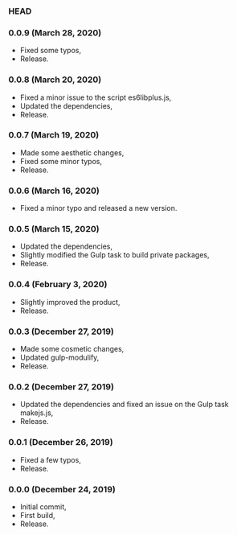 ### HEAD

### 0.0.9 (March 28, 2020)

  * Fixed some typos,
  * Release.


### 0.0.8 (March 20, 2020)

  * Fixed a minor issue to the script es6libplus.js,
  * Updated the dependencies,
  * Release.


### 0.0.7 (March 19, 2020)

  * Made some aesthetic changes,
  * Fixed some minor typos,
  * Release.


### 0.0.6 (March 16, 2020)

  * Fixed a minor typo and released a new version.


### 0.0.5 (March 15, 2020)

  * Updated the dependencies,
  * Slightly modified the Gulp task to build private packages,
  * Release.


### 0.0.4 (February 3, 2020)

  * Slightly improved the product,
  * Release.


### 0.0.3 (December 27, 2019)

  * Made some cosmetic changes,
  * Updated gulp-modulify,
  * Release.


### 0.0.2 (December 27, 2019)

  * Updated the dependencies and fixed an issue on the Gulp task makejs.js,
  * Release.


### 0.0.1 (December 26, 2019)

  * Fixed a few typos,
  * Release.


### 0.0.0 (December 24, 2019)

  * Initial commit,
  * First build,
  * Release.
